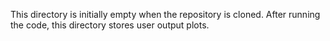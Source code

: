 This directory is initially empty when the repository is cloned. After running the code, this directory stores user output plots. 
